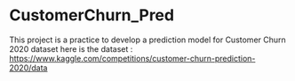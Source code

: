 # CustomerChurn_Pred
This project is a practice to develop a prediction model for Customer Churn 2020 dataset
here is the dataset :
https://www.kaggle.com/competitions/customer-churn-prediction-2020/data
